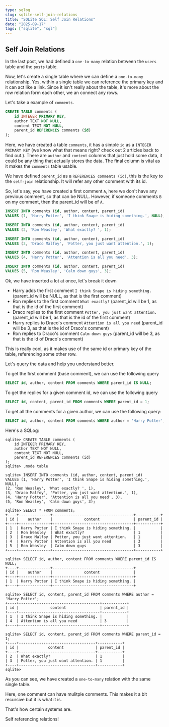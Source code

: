 ```yaml
---
type: sqlog
slug: sqlite-self-join-relations
title: "SQLite SQL: Self Join Relations"
date: "2025-09-17"
tags: ["sqlite", "sql"]
---
```


## Self Join Relations

In the last post, we had defined a `one-to-many` relation between the `users` table and the `posts` table.

Now, let's create a single table where we can define a `one-to-many` relationship. Yes, within a single table we can reference the primary key and it can act like a link. Since it isn't really about the table, it's more about the row relation form each other, we an connect any rows.

Let's take a example of `comments`.

```sql
CREATE TABLE comments (
    id INTEGER PRIMARY KEY,
    author TEXT NOT NULL,
    content TEXT NOT NULL,
    parent_id REFERENCES comments (id)
);
```
Here, we have created a table `comments`, it has a simple `id` as a `INTEGER PRIMARY KEY` (we know what that means right? check out 2 articles back to find out.). There are `author` and `content` columns that just hold some data, it could be any thing that actually stores the data. The final column is vital as it makes the `comments` table usable.

We have defined `parent_id` as a `REFERENCES comments (id)`, this is the key to the `self-join` relationship. It will refer any other comment with its id.

So, let's say, you have created a first comment `A`, here we don't have any previous comment, so that can be NULL. However, if someone comments `B` on my comment, then the parent_id will be of `A`. 

```sql
INSERT INTO comments (id, author, content, parent_id)
VALUES (1, 'Harry Potter', 'I think Snape is hiding something.', NULL);

INSERT INTO comments (id, author, content, parent_id)
VALUES (2, 'Ron Weasley', 'What exactly? ', 1);

INSERT INTO comments (id, author, content, parent_id)
VALUES (3, 'Draco Malfoy', 'Potter, you just want attention.', 1);

INSERT INTO comments (id, author, content, parent_id)
VALUES (4, 'Harry Potter', 'Attention is all you need', 3);

INSERT INTO comments (id, author, content, parent_id)
VALUES (5, 'Ron Weasley', 'Calm down guys', 3);
```

Ok, we have inserted a lot at once, let's break it down

- Harry adds the first comment `I think Snape is hiding something.` (parent_id will be NULL, as that is the first comment)
- Ron replies to the first comment `What exactly?` (parent_id will be 1, as that is the id of the first comment)
- Draco replies to the first comment `Potter, you just want attention.` (parent_id will be 1, as that is the id of the first comment)
- Harry replies to Draco's comment `Attention is all you need` (parent_id will be 3, as that is the id of Draco's comment)
- Ron replies to Draco's comment `Calm down guys` (parent_id will be 3, as that is the id of Draco's comment)

This is really cool, as it makes use of the same id or primary key of the table, referencing some other row.

Let's query the data and help you understand better.

To get the first comment (base comment), we can use the following query

```sql
SELECT id, author, content FROM comments WHERE parent_id IS NULL;
```

To get the replies for a given comment id, we can use the following query

```sql
SELECT id, content, parent_id FROM comments WHERE parent_id = 1;
```

To get all the comments for a given author, we can use the following query:

```sql
SELECT id, author, content FROM comments WHERE author = 'Harry Potter';
```

Here's a SQLog:

```sqlite
sqlite> CREATE TABLE comments (
    id INTEGER PRIMARY KEY,
    author TEXT NOT NULL,
    content TEXT NOT NULL,
    parent_id REFERENCES comments (id)
);
sqlite> .mode table

sqlite> INSERT INTO comments (id, author, content, parent_id)
VALUES (1, 'Harry Potter', 'I think Snape is hiding something.', NULL),
(2, 'Ron Weasley', 'What exactly? ', 1),
(3, 'Draco Malfoy', 'Potter, you just want attention.', 1),
(4, 'Harry Potter', 'Attention is all you need', 3),
(5, 'Ron Weasley', 'Calm down guys', 3);

sqlite> SELECT * FROM comments;
+----+--------------+------------------------------------+-----------+
| id |    author    |              content               | parent_id |
+----+--------------+------------------------------------+-----------+
| 1  | Harry Potter | I think Snape is hiding something. |           |
| 2  | Ron Weasley  | What exactly?                      | 1         |
| 3  | Draco Malfoy | Potter, you just want attention.   | 1         |
| 4  | Harry Potter | Attention is all you need          | 3         |
| 5  | Ron Weasley  | Calm down guys                     | 3         |
+----+--------------+------------------------------------+-----------+

sqlite> SELECT id, author, content FROM comments WHERE parent_id IS NULL;
+----+--------------+------------------------------------+
| id |    author    |              content               |
+----+--------------+------------------------------------+
| 1  | Harry Potter | I think Snape is hiding something. |
+----+--------------+------------------------------------+

sqlite> SELECT id, content, parent_id FROM comments WHERE author = 'Harry Potter';
+----+------------------------------------+-----------+
| id |              content               | parent_id |
+----+------------------------------------+-----------+
| 1  | I think Snape is hiding something. |           |
| 4  | Attention is all you need          | 3         |
+----+------------------------------------+-----------+

sqlite> SELECT id, content, parent_id FROM comments WHERE parent_id = 1;
+----+----------------------------------+-----------+
| id |             content              | parent_id |
+----+----------------------------------+-----------+
| 2  | What exactly?                    | 1         |
| 3  | Potter, you just want attention. | 1         |
+----+----------------------------------+-----------+
sqlite>
```

As you can see, we have created a `one-to-many` relation with the same single table.

Here, one comment can have mulitple comments. This makes it a bit recursive but it is what it is.

That's how certain systems are.

Self referencing relations!
